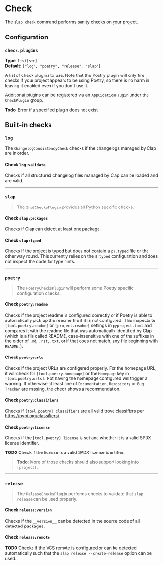 # Check

The `slap check` command performs sanity checks on your project.

## Configuration

### `check.plugins`

__Type__: `list[str]`  
__Default__: `["log", "poetry", "release", "slap"]`

A list of check plugins to use. Note that the Poetry plugin will only fire checks if your project appears to be using
Poetry, so there is no harm in leaving it enabled even if you don't use it.

Additional plugins can be registered via an `ApplicationPlugin` under the `CheckPlugin` group.

__Todo__: Error if a specified plugin does not exist.

## Built-in checks

### `log`

The `ChangelogConsistencyCheck` checks if the changelogs managed by Clap are in order.

#### Check `log:validate`

Checks if all structured changelog files managed by Clap can be loaded and are valid.

---

### `slap`

> The `ShutChecksPlugin` provides all Python specific checks.

#### Check `slap:packages`

Checks if Clap can detect at least one package.

#### Check `slap:typed`

Checks if the project is typed but does not contain a `py.typed` file or the other way round.
This currently relies on the `$.typed` configuration and does not inspect the code for type hints.

---

### `poetry`

> The `PoetryChecksPlugin` will perform some Poetry specific configuration checks.

#### Check `poetry:readme`

Checks if the project readme is configured correctly or if Poetry is able to automatically
pick up the readme file if it is not configured. This inspects te `[tool.poetry.readme]` or `[project.readme]`
settings in `pyproject.toml` and compares it with the readme file that was automatically identified by Clap
(which is a file called README, case-insensitive with one of the suffixes in the order of `.md`, `.rst`, `.txt`,
or if that does not match, any file beginning with `README.`).

#### Check `poetry:urls`

Checks if the project URLs are configured properly. For the homepage URL, it will check for `[tool.poetry.homepage]`
or the `Homepage` key in `[tool.poetry.urls]`. Not having the homepage configured will trigger a warning. If otherwise
at least one of `Documentation`, `Repository` or `Bug Tracker` are missing, the check shows a recommendation.

#### Check `poetry:classifiers`

Checks if `[tool.poetry] classifiers` are all valid trove classifiers per https://pypi.org/classifiers/.

#### Check `poetry:license`

Checks if the `[tool.poetry] license` is set and whether it is a valid SPDX license identifier.

__TODO__ Check if the license is a valid SPDX license identifier.

> __Todo__: More of those checks should also support looking into `[project]`.

---

### `release`

> The `ReleaseChecksPlugin` performs checks to validate that `slap release` can be used properly.

#### Check `release:version`

Checks if the `__version__` can be detected in the source code of all detected packages.

#### Check `release:remote`

__TODO__ Checks if the VCS remote is configured or can be detected automatically such that the
`slap release --create-release` option can be used.
